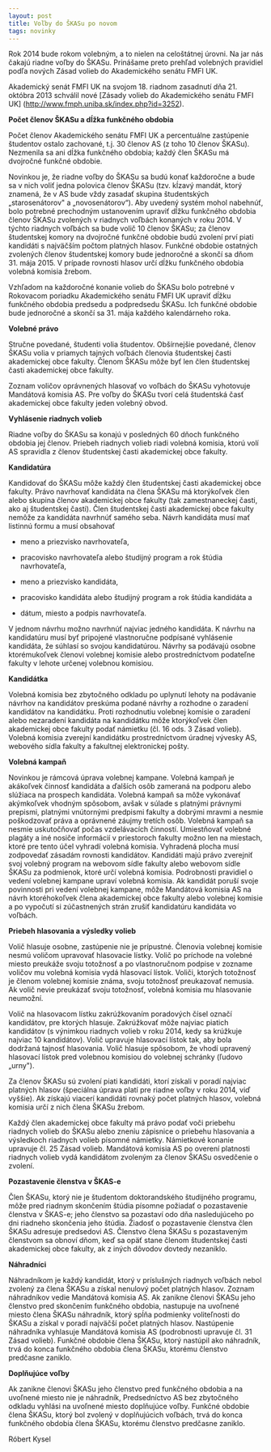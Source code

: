 ```yaml
---
layout: post
title: Voľby do ŠKASu po novom
tags: novinky
---
```

   
Rok 2014 bude rokom volebným, a to nielen na celoštátnej úrovni. Na jar nás čakajú riadne voľby do ŠKASu. Prinášame preto prehľad volebných pravidiel podľa nových Zásad volieb do Akademického senátu FMFI UK.

Akademický senát FMFI UK na svojom 18. riadnom zasadnutí dňa 21. októbra 2013 schválil nové [Zásady volieb do Akademického senátu FMFI UK] (http://www.fmph.uniba.sk/index.php?id=3252).

**Počet členov ŠKASu a dĺžka funkčného obdobia**

Počet členov Akademického senátu FMFI UK a percentuálne zastúpenie študentov ostalo zachované, t.j. 30 členov AS (z toho 10 členov ŠKASu). Nezmenila sa ani dĺžka funkčného obdobia; každý člen ŠKASu má dvojročné funkčné obdobie.

Novinkou je, že riadne voľby do ŠKASu sa budú konať každoročne a bude sa v nich voliť jedna polovica členov ŠKASu (tzv. kĺzavý mandát, ktorý znamená, že v AS bude vždy zasadať skupina študentských „starosenátorov" a „novosenátorov“). Aby uvedený systém mohol nabehnúť, bolo potrebné prechodným ustanovením upraviť dĺžku funkčného obdobia členov ŠKASu zvolených v riadnych voľbách konaných v roku 2014. V týchto riadnych voľbách sa bude volič 10 členov ŠKASu; za členov študentskej komory na dvojročné funkčné obdobie budú zvolení prví piati kandidáti s najväčším počtom platných hlasov. Funkčné obdobie ostatných zvolených členov študentskej komory bude jednoročné a skončí sa dňom 31. mája 2015. V prípade rovnosti hlasov určí dĺžku funkčného obdobia volebná komisia žrebom.

Vzhľadom na každoročné konanie volieb do ŠKASu bolo potrebné v Rokovacom poriadku Akademického senátu FMFI UK upraviť dĺžku funkčného obdobia predsedu a podpredsedu ŠKASu. Ich funkčné obdobie bude jednoročné a skončí sa 31. mája každého kalendárneho roka.

**Volebné právo**

Stručne povedané, študenti volia študentov. Obšírnejšie povedané, členov ŠKASu volia v priamych tajných voľbách členovia študentskej časti akademickej obce fakulty. Členom ŠKASu môže byť len člen študentskej časti akademickej obce fakulty.

Zoznam voličov oprávnených hlasovať vo voľbách do ŠKASu vyhotovuje Mandátová komisia AS. Pre voľby do ŠKASu tvorí celá študentská časť akademickej obce fakulty jeden volebný obvod.

**Vyhlásenie riadnych volieb**

Riadne voľby do ŠKASu sa konajú v posledných 60 dňoch funkčného obdobia jej členov. Priebeh riadnych volieb riadi volebná komisia, ktorú volí AS spravidla z členov študentskej časti akademickej obce fakulty.

**Kandidatúra**

Kandidovať do ŠKASu môže každý člen študentskej časti akademickej obce fakulty. Právo navrhovať kandidáta na člena ŠKASu má ktorýkoľvek člen alebo skupina členov akademickej obce fakulty (tak zamestnaneckej časti, ako aj študentskej časti). Člen študentskej časti akademickej obce fakulty nemôže za kandidáta navrhnúť samého seba. Návrh kandidáta musí mať listinnú formu a musí obsahovať	

* meno a priezvisko navrhovateľa,	

* pracovisko navrhovateľa alebo študijný program a rok štúdia navrhovateľa,	

* meno a priezvisko kandidáta,	

* pracovisko kandidáta alebo študijný program a rok štúdia kandidáta a	

* dátum, miesto a podpis navrhovateľa.

V jednom návrhu možno navrhnúť najviac jedného kandidáta. K návrhu na kandidatúru musí byť pripojené vlastnoručne podpísané vyhlásenie kandidáta, že súhlasí so svojou kandidatúrou. Návrhy sa podávajú osobne ktorémukoľvek členovi volebnej komisie alebo prostredníctvom podateľne fakulty v lehote určenej volebnou komisiou.

**Kandidátka**

Volebná komisia bez zbytočného odkladu po uplynutí lehoty na podávanie návrhov na kandidátov preskúma podané návrhy a rozhodne o zaradení kandidátov na kandidátku. Proti rozhodnutiu volebnej komisie o zaradení alebo nezaradení kandidáta na kandidátku môže ktorýkoľvek člen akademickej obce fakulty podať námietku (čl. 16 ods. 3 Zásad volieb). Volebná komisia zverejní kandidátku prostredníctvom úradnej vývesky AS, webového sídla fakulty a fakultnej elektronickej pošty.

**Volebná kampaň**

Novinkou je rámcová úprava volebnej kampane. Volebná kampaň je akákoľvek činnosť kandidáta a ďalších osôb zameraná na podporu alebo slúžiaca na prospech kandidáta. Volebná kampaň sa môže vykonávať akýmkoľvek vhodným spôsobom, avšak v súlade s platnými právnymi prepismi, platnými vnútornými predpismi fakulty a dobrými mravmi a nesmie poškodzovať práva a oprávnené záujmy tretích osôb. Volebná kampaň sa nesmie uskutočňovať počas vzdelávacích činností. Umiestňovať volebné plagáty a iné nosiče informácií v priestoroch fakulty možno len na miestach, ktoré pre tento účel vyhradí volebná komisia. Vyhradená plocha musí zodpovedať zásadám rovnosti kandidátov. Kandidáti majú právo zverejniť svoj volebný program na webovom sídle fakulty alebo webovom sídle ŠKASu za podmienok, ktoré určí volebná komisia. Podrobnosti pravidiel o vedení volebnej kampane upraví volebná komisia. Ak kandidát poruší svoje povinnosti pri vedení volebnej kampane, môže Mandátová komisia AS na návrh ktoréhokoľvek člena akademickej obce fakulty alebo volebnej komisie a po vypočutí si zúčastnených strán zrušiť kandidatúru kandidáta vo voľbách.

**Priebeh hlasovania a výsledky volieb**

Volič hlasuje osobne, zastúpenie nie je prípustné. Členovia volebnej komisie nesmú voličom upravovať hlasovacie lístky. Volič po príchode na volebné miesto preukáže svoju totožnosť a po vlastnoručnom podpise v zozname voličov mu volebná komisia vydá hlasovací lístok. Voliči, ktorých totožnosť je členom volebnej komisie známa, svoju totožnosť preukazovať nemusia. Ak volič nevie preukázať svoju totožnosť, volebná komisia mu hlasovanie neumožní.

Volič na hlasovacom lístku zakrúžkovaním poradových čísel označí kandidátov, pre ktorých hlasuje. Zakrúžkovať môže najviac piatich kandidátov (s výnimkou riadnych volieb v roku 2014, kedy sa krúžkuje najviac 10 kandidátov). Volič upravuje hlasovací lístok tak, aby bola dodržaná tajnosť hlasovania. Volič hlasuje spôsobom, že vhodí upravený hlasovací lístok pred volebnou komisiou do volebnej schránky (ľudovo „urny").

Za členov ŠKASu sú zvolení piati kandidáti, ktorí získali v poradí najviac platných hlasov (špeciálna úprava platí pre riadne voľby v roku 2014, viď vyššie). Ak získajú viacerí kandidáti rovnaký počet platných hlasov, volebná komisia určí z nich člena ŠKASu žrebom.

Každý člen akademickej obce fakulty má právo podať voči priebehu riadnych volieb do ŠKASu alebo zneniu zápisnice o priebehu hlasovania a výsledkoch riadnych volieb písomné námietky. Námietkové konanie upravuje čl. 25 Zásad volieb. Mandátová komisia AS po overení platnosti riadnych volieb vydá kandidátom zvoleným za členov ŠKASu osvedčenie o zvolení.

**Pozastavenie členstva v ŠKAS-e**

Člen ŠKASu, ktorý nie je študentom doktorandského študijného programu, môže pred riadnym skončením štúdia písomne požiadať o pozastavenie členstva v ŠKAS-e; jeho členstvo sa pozastaví odo dňa nasledujúceho po dni riadneho skončenia jeho štúdia. Žiadosť o pozastavenie členstva člen ŠKASu adresuje predsedovi AS. Členstvo člena ŠKASu s pozastaveným členstvom sa obnoví dňom, keď sa opäť stane členom študentskej časti akademickej obce fakulty, ak z iných dôvodov dovtedy nezaniklo.

**Náhradníci**

Náhradníkom je každý kandidát, ktorý v príslušných riadnych voľbách nebol zvolený za člena ŠKASu a získal nenulový počet platných hlasov. Zoznam náhradníkov vedie Mandátová komisia AS. Ak zanikne členovi ŠKASu jeho členstvo pred skončením funkčného obdobia, nastupuje na uvoľnené miesto člena ŠKASu náhradník, ktorý spĺňa podmienky voliteľnosti do ŠKASu a získal v poradí najväčší počet platných hlasov. Nastúpenie náhradníka vyhlasuje Mandátová komisia AS (podrobnosti upravuje čl. 31 Zásad volieb). Funkčné obdobie člena ŠKASu, ktorý nastúpil ako náhradník, trvá do konca funkčného obdobia člena ŠKASu, ktorému členstvo predčasne zaniklo.

**Doplňujúce voľby**

Ak zanikne členovi ŠKASu jeho členstvo pred funkčného obdobia a na uvoľnené miesto nie je náhradník, Predsedníctvo AS bez zbytočného odkladu vyhlási na uvoľnené miesto doplňujúce voľby. Funkčné obdobie člena ŠKASu, ktorý bol zvolený v doplňujúcich voľbách, trvá do konca funkčného obdobia člena ŠKASu, ktorému členstvo predčasne zaniklo.


Róbert Kysel
